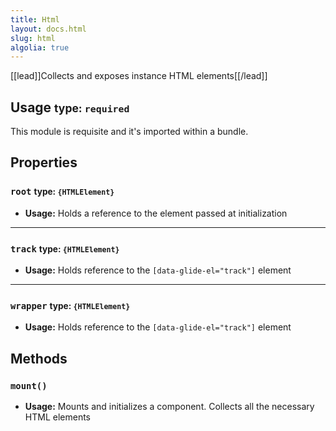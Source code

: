 ```yaml
---
title: Html
layout: docs.html
slug: html
algolia: true
---
```


[[lead]]Collects and exposes instance HTML elements[[/lead]]

## Usage <small>type: `required`</small>

This module is requisite and it's imported within a bundle.

## Properties

### `root` <small>type: `{HTMLElement}`</small>

- **Usage:** Holds a reference to the element passed at initialization

---

### `track` <small>type: `{HTMLElement}`</small>

- **Usage:** Holds reference to the `[data-glide-el="track"]` element

---

### `wrapper` <small>type: `{HTMLElement}`</small>

- **Usage:** Holds reference to the `[data-glide-el="track"]` element

## Methods

### `mount()`

- **Usage:** Mounts and initializes a component. Collects all the necessary HTML elements